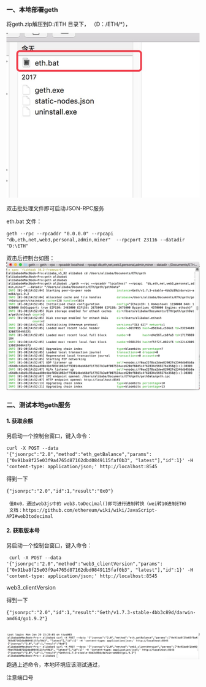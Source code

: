 ### 一、本地部署geth

将geth.zip解压到D:/ETH 目录下， （D：/ETH/*）， 

![文件结构](https://github.com/sunnycn2013/BiteDoc/blob/master/bat.png?raw=true)

双击批处理文件即可启动JSON-RPC服务

eth.bat  文件：

```
geth --rpc --rpcaddr "0.0.0.0" --rpcapi  "db,eth,net,web3,personal,admin,miner"  --rpcport 23116 --datadir "D:\ETH"
```

双击后控制台如图：
![启动图](https://github.com/sunnycn2013/BiteDoc/blob/master/geth_start.png?raw=true)

### 二、测试本地geth服务

####  1. 获取余额

另启动一个控制台窗口，键入命令：

```
curl -X POST --data '{"jsonrpc":"2.0","method":"eth_getBalance","params":["0x91ba8f25e03f9a4765d87162dbd0849115faf0b3", "latest"],"id":1}' -H 'content-type: application/json;' http://localhost:8545
```



 得到一下

```
{"jsonrpc":"2.0","id":1,"result":"0x0"}
 
 值0x0，通过web3js中的 web3.toDecimal()即可进行进制转换（wei转10进制ETH）
 文档：https://github.com/ethereum/wiki/wiki/JavaScript-API#web3todecimal
```

####  2. 获取版本号


另启动一个控制台窗口，键入命令：

```
 curl -X POST --data '{"jsonrpc":"2.0","method":"web3_clientVersion","params":["0x91ba8f25e03f9a4765d87162dbd0849115faf0b3", "latest"],"id":1}' -H 'content-type: application/json;' http://localhost:8545
```

web3_clientVersion

 得到一下

```
{"jsonrpc":"2.0","id":1,"result":"Geth/v1.7.3-stable-4bb3c89d/darwin-amd64/go1.9.2"}
 
```


![调用结果](https://github.com/sunnycn2013/BiteDoc/blob/master/geth_cmd.png?raw=true)
跑通上述命令，本地环境应该测试通过，

<stong> 注意端口号 </stong>
